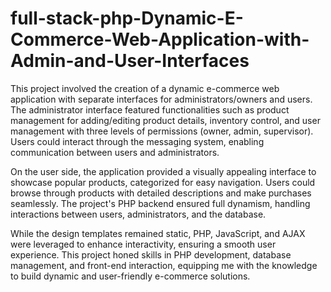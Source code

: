 # full-stack-php-Dynamic-E-Commerce-Web-Application-with-Admin-and-User-Interfaces
This project involved the creation of a dynamic e-commerce web application with separate interfaces for administrators/owners and users. The administrator interface featured functionalities such as product management for adding/editing product details, inventory control, and user management with three levels of permissions (owner, admin, supervisor). Users could interact through the messaging system, enabling communication between users and administrators.

On the user side, the application provided a visually appealing interface to showcase popular products, categorized for easy navigation. Users could browse through products with detailed descriptions and make purchases seamlessly. The project's PHP backend ensured full dynamism, handling interactions between users, administrators, and the database.

While the design templates remained static, PHP, JavaScript, and AJAX were leveraged to enhance interactivity, ensuring a smooth user experience. This project honed skills in PHP development, database management, and front-end interaction, equipping me with the knowledge to build dynamic and user-friendly e-commerce solutions.
